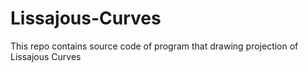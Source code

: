 # Lissajous-Curves
This repo contains source code of program that drawing projection of Lissajous Curves
